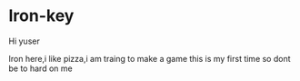 # Iron-key

Hi yuser


Iron here,i like pizza,i am traing to make a game this is my first time so dont be to hard on me 
